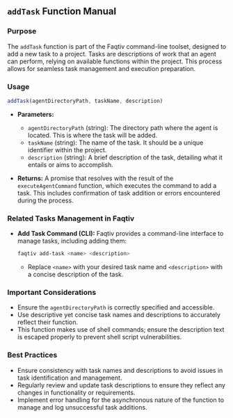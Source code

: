 ## `addTask` Function Manual

### Purpose
The `addTask` function is part of the Faqtiv command-line toolset, designed to add a new task to a project. Tasks are descriptions of work that an agent can perform, relying on available functions within the project. This process allows for seamless task management and execution preparation.

### Usage

```javascript
addTask(agentDirectoryPath, taskName, description)
```

- **Parameters:**
  - `agentDirectoryPath` (string): The directory path where the agent is located. This is where the task will be added.
  - `taskName` (string): The name of the task. It should be a unique identifier within the project.
  - `description` (string): A brief description of the task, detailing what it entails or aims to accomplish.

- **Returns:** A promise that resolves with the result of the `executeAgentCommand` function, which executes the command to add a task. This includes confirmation of task addition or errors encountered during the process.

### Related Tasks Management in Faqtiv

- **Add Task Command (CLI):** Faqtiv provides a command-line interface to manage tasks, including adding them:

  ```bash
  faqtiv add-task <name> <description>
  ```

  - Replace `<name>` with your desired task name and `<description>` with a concise description of the task.

### Important Considerations

- Ensure the `agentDirectoryPath` is correctly specified and accessible.
- Use descriptive yet concise task names and descriptions to accurately reflect their function.
- This function makes use of shell commands; ensure the description text is escaped properly to prevent shell script vulnerabilities.

### Best Practices

- Ensure consistency with task names and descriptions to avoid issues in task identification and management.
- Regularly review and update task descriptions to ensure they reflect any changes in functionality or requirements.
- Implement error handling for the asynchronous nature of the function to manage and log unsuccessful task additions.